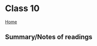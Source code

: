 
# Class 10

[Home](https://markjackson28.github.io/reading-notes/)

## Summary/Notes of readings 


